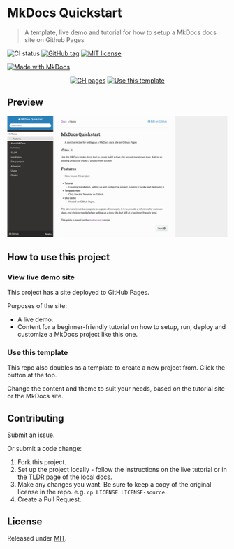 # MkDocs Quickstart
> A template, live demo and tutorial for how to setup a MkDocs docs site on Github Pages

![CI status](https://github.com/MichaelCurrin/mkdocs-quickstart/workflows/Deploy%20docs/badge.svg)
[![GitHub tag](https://img.shields.io/github/tag/MichaelCurrin/mkdocs-quickstart.svg)](https://GitHub.com/MichaelCurrin/mkdocs-quickstart/tags/)
[![MIT license](https://img.shields.io/badge/License-MIT-blue.svg)](#license)

[![Made with MkDocs](https://img.shields.io/badge/Made_with-MkDocs-blue)](https://www.mkdocs.org/)


<!-- TODO When creating a new project copied from this, you can delete this README.md and start over -->

<div align="center">
  
[![GH pages](https://img.shields.io/badge/Github_Pages-MkDocs_Quickstart-green?style=for-the-badge)](https://michaelcurrin.github.io/mkdocs-quickstart/)
[![Use this template](https://img.shields.io/badge/Use_this_template-2ea44f?style=for-the-badge)](https://github.com/MichaelCurrin/mkdocs-quickstart/generate)

</div>


## Preview

[![Sample screenshot](/sample.png)](https://michaelcurrin.github.io/mkdocs-quickstart/)


## How to use this project

### View live demo site

This project has a site deployed to GitHub Pages.

Purposes of the site:

- A live demo.
- Content for a beginner-friendly tutorial on how to setup, run, deploy and customize a MkDocs project like this one.

### Use this template

This repo also doubles as a template to create a new project from. Click the button at the top.

Change the content and theme to suit your needs, based on the tutorial site or the MkDocs site.


## Contributing

Submit an issue.

Or submit a code change:

1. Fork this project.
2. Set up the project locally - follow the instructions on the live tutorial or in the [TLDR](/docs/tutorial/tldr.md) page of the local docs.
3. Make any changes you want. Be sure to keep a copy of the original license in the repo. e.g. `cp LICENSE LICENSE-source`.
4. Create a Pull Request.


## License

Released under [MIT](/LICENSE).
